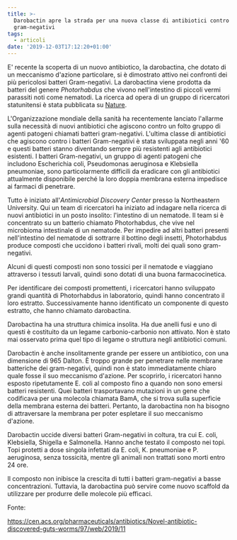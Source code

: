 ```yaml
---
title: >-
  Darobactin apre la strada per una nuova classe di antibiotici contro i
  gram-negativi
tags:
  - articoli
date: '2019-12-03T17:12:20+01:00'
---
```

E' recente la scoperta di un nuovo antibiotico, la darobactina, che dotato di un meccanismo d'azione particolare, si è dimostrato attivo nei confronti dei più pericolosi batteri Gram-negativi. La darobactina viene prodotta da batteri del genere _Photorhabdus_ che vivono nell'intestino di piccoli vermi parassiti noti come nematodi. La ricerca ad opera di un gruppo di ricercatori statunitensi è stata pubblicata su [Nature](https://www.nature.com/articles/s41586-019-1791-1).

L'Organizzazione mondiale della sanità ha recentemente lanciato l'allarme sulla necessità di nuovi antibiotici che agiscono contro un folto gruppo di agenti patogeni chiamati batteri gram-negativi. L'ultima classe di antibiotici che agiscono contro i batteri Gram-negativi è stata sviluppata negli anni '60 e questi batteri stanno diventando sempre più resistenti agli antibiotici esistenti. I batteri Gram-negativi, un gruppo di agenti patogeni che includono Escherichia coli, Pseudomonas aeruginosa e Klebsiella pneumoniae, sono particolarmente difficili da eradicare con gli antibiotici attualmente disponibile perché la loro doppia membrana esterna impedisce ai farmaci di penetrare.

Tutto è iniziato all'_Antimicrobial Discovery Center_ presso la Northeastern University. Qui un team di ricercatori ha iniziato ad indagare nella ricerca di nuovi antibiotici in un posto insolito: l'intestino di un nematode. Il team si è concentrato su un batterio chiamato Photorhabdus, che vive nel microbioma intestinale di un nematode. Per impedire ad altri batteri presenti nell'intestino del nematode di sottrarre il bottino degli insetti, Photorhabdus produce composti che uccidono i batteri rivali, molti dei quali sono gram-negativi.

Alcuni di questi composti non sono tossici per il nematode e viaggiano attraverso i tessuti larvali, quindi sono dotati di una buona farmacocinetica. 

Per identificare dei composti promettenti, i ricercatori hanno sviluppato grandi quantità di Photorhabdus in laboratorio, quindi hanno concentrato il loro estratto. Successivamente hanno identificato un componente di questo estratto, che hanno chiamato darobactina.

Darobactina ha una struttura chimica insolita. Ha due anelli fusi e uno di questi è costituito da un legame carbonio-carbonio non attivato. Non è stato mai osservato prima quel tipo di legame o struttura negli antibiotici comuni.

Darobactin è anche insolitamente grande per essere un antibiotico, con una dimensione di 965 Dalton. È troppo grande per penetrare nelle membrane batteriche dei gram-negativi, quindi non è stato immediatamente chiaro quale fosse il suo meccanismo d'azione. Per scoprirlo, i ricercatori hanno esposto ripetutamente E. coli al composto fino a quando non sono emersi batteri resistenti. Quei batteri trasportavano mutazioni in un gene che codificava per una molecola chiamata BamA, che si trova sulla superficie della membrana esterna dei batteri. Pertanto, la darobactina non ha bisogno di attraversare la membrana per poter espletare il suo meccanismo d'azione. 

Darobactin uccide diversi batteri Gram-negativi in ​​coltura, tra cui E. coli, Klebsiella, Shigella e Salmonella. Hanno anche testato il composto nei topi. Topi protetti a dose singola infettati da E. coli, K. pneumoniae e P. aeruginosa, senza tossicità, mentre gli animali non trattati sono morti entro 24 ore.

Il composto non inibisce la crescita di tutti i batteri gram-negativi a basse concentrazioni. Tuttavia, la darobactina può servire come nuovo scaffold da utilizzare per produrre delle molecole più efficaci.

Fonte: 

https://cen.acs.org/pharmaceuticals/antibiotics/Novel-antibiotic-discovered-guts-worms/97/web/2019/11
